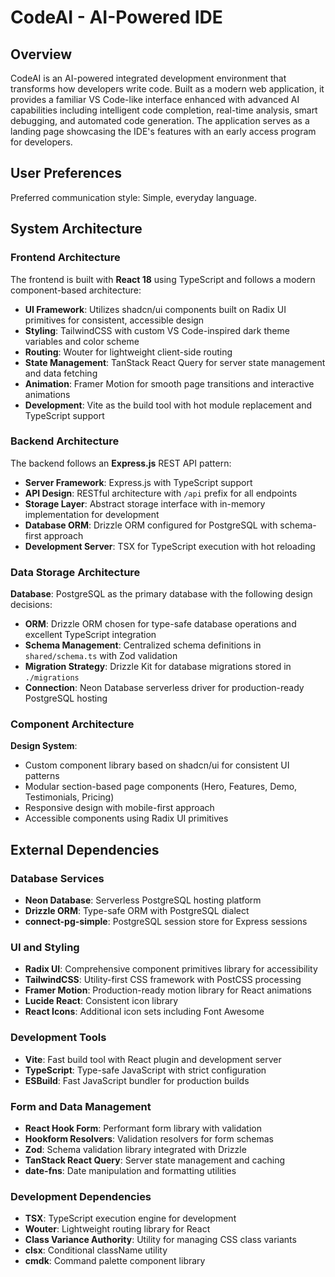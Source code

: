 # CodeAI - AI-Powered IDE

## Overview

CodeAI is an AI-powered integrated development environment that transforms how developers write code. Built as a modern web application, it provides a familiar VS Code-like interface enhanced with advanced AI capabilities including intelligent code completion, real-time analysis, smart debugging, and automated code generation. The application serves as a landing page showcasing the IDE's features with an early access program for developers.

## User Preferences

Preferred communication style: Simple, everyday language.

## System Architecture

### Frontend Architecture
The frontend is built with **React 18** using TypeScript and follows a modern component-based architecture:
- **UI Framework**: Utilizes shadcn/ui components built on Radix UI primitives for consistent, accessible design
- **Styling**: TailwindCSS with custom VS Code-inspired dark theme variables and color scheme
- **Routing**: Wouter for lightweight client-side routing
- **State Management**: TanStack React Query for server state management and data fetching
- **Animation**: Framer Motion for smooth page transitions and interactive animations
- **Development**: Vite as the build tool with hot module replacement and TypeScript support

### Backend Architecture
The backend follows an **Express.js** REST API pattern:
- **Server Framework**: Express.js with TypeScript support
- **API Design**: RESTful architecture with `/api` prefix for all endpoints
- **Storage Layer**: Abstract storage interface with in-memory implementation for development
- **Database ORM**: Drizzle ORM configured for PostgreSQL with schema-first approach
- **Development Server**: TSX for TypeScript execution with hot reloading

### Data Storage Architecture
**Database**: PostgreSQL as the primary database with the following design decisions:
- **ORM**: Drizzle ORM chosen for type-safe database operations and excellent TypeScript integration
- **Schema Management**: Centralized schema definitions in `shared/schema.ts` with Zod validation
- **Migration Strategy**: Drizzle Kit for database migrations stored in `./migrations`
- **Connection**: Neon Database serverless driver for production-ready PostgreSQL hosting

### Component Architecture
**Design System**: 
- Custom component library based on shadcn/ui for consistent UI patterns
- Modular section-based page components (Hero, Features, Demo, Testimonials, Pricing)
- Responsive design with mobile-first approach
- Accessible components using Radix UI primitives

## External Dependencies

### Database Services
- **Neon Database**: Serverless PostgreSQL hosting platform
- **Drizzle ORM**: Type-safe ORM with PostgreSQL dialect
- **connect-pg-simple**: PostgreSQL session store for Express sessions

### UI and Styling
- **Radix UI**: Comprehensive component primitives library for accessibility
- **TailwindCSS**: Utility-first CSS framework with PostCSS processing
- **Framer Motion**: Production-ready motion library for React animations
- **Lucide React**: Consistent icon library
- **React Icons**: Additional icon sets including Font Awesome

### Development Tools
- **Vite**: Fast build tool with React plugin and development server
- **TypeScript**: Type-safe JavaScript with strict configuration
- **ESBuild**: Fast JavaScript bundler for production builds

### Form and Data Management
- **React Hook Form**: Performant form library with validation
- **Hookform Resolvers**: Validation resolvers for form schemas
- **Zod**: Schema validation library integrated with Drizzle
- **TanStack React Query**: Server state management and caching
- **date-fns**: Date manipulation and formatting utilities

### Development Dependencies
- **TSX**: TypeScript execution engine for development
- **Wouter**: Lightweight routing library for React
- **Class Variance Authority**: Utility for managing CSS class variants
- **clsx**: Conditional className utility
- **cmdk**: Command palette component library